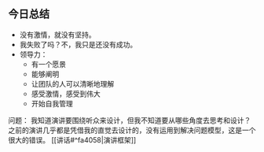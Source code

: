 ## 今日总结

- 没有激情，就没有坚持。
- 我失败了吗？不，我只是还没有成功。
- 领导力：
	- 有一个愿景
	- 能够阐明
	- 让团队的人可以清晰地理解
	- 感受激情，感受到伟大
	- 开始自我管理


问题：
	我知道演讲要围绕听众来设计，但我不知道要从哪些角度去思考和设计？之前的演讲几乎都是凭借我的直觉去设计的，没有运用到解决问题模型，这是一个很大的错误。
	 [[讲话#^fa4058|演讲框架]] 